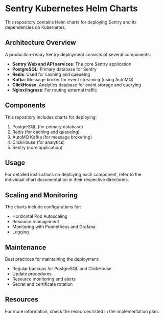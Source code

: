 # Sentry Kubernetes Helm Charts

This repository contains Helm charts for deploying Sentry and its dependencies on Kubernetes.

## Architecture Overview

A production-ready Sentry deployment consists of several components:

- **Sentry Web and API services**: The core Sentry application
- **PostgreSQL**: Primary database for Sentry
- **Redis**: Used for caching and queueing
- **Kafka**: Message broker for event streaming (using AutoMQ)
- **ClickHouse**: Analytics database for event storage and querying
- **Nginx/Ingress**: For routing external traffic

## Components

This repository includes charts for deploying:

1. PostgreSQL (for primary database)
2. Redis (for caching and queueing)
3. AutoMQ Kafka (for message brokering)
4. ClickHouse (for analytics)
5. Sentry (core application)

## Usage

For detailed instructions on deploying each component, refer to the individual chart documentation in their respective directories.

## Scaling and Monitoring

The charts include configurations for:
- Horizontal Pod Autoscaling
- Resource management
- Monitoring with Prometheus and Grafana
- Logging

## Maintenance

Best practices for maintaining the deployment:
- Regular backups for PostgreSQL and ClickHouse
- Update procedures
- Resource monitoring and alerts
- Secret and certificate rotation

## Resources

For more information, check the resources listed in the implementation plan.
